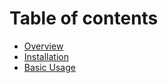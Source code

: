 # Table of contents

* [Overview](README.md)
* [Installation](installation.md)
* [Basic Usage](basic-usage.md)

